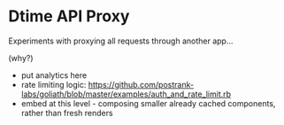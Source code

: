 Dtime API Proxy
================

Experiments with proxying all requests through another app...

(why?)

* put analytics here
* rate limiting logic: https://github.com/postrank-labs/goliath/blob/master/examples/auth_and_rate_limit.rb
* embed at this level - composing smaller already cached components, rather
  than fresh renders

